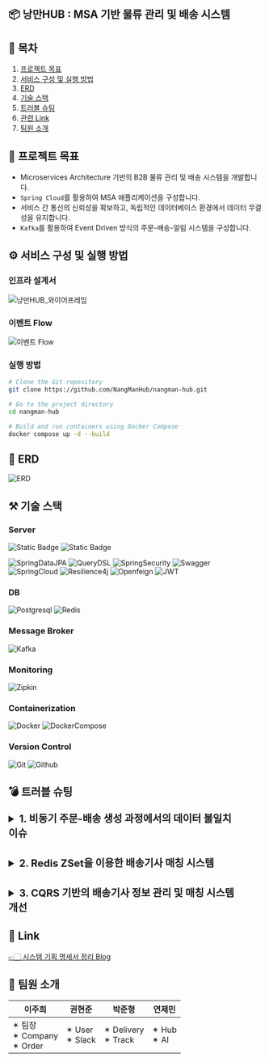 ## 📦 낭만HUB : MSA 기반 물류 관리 및 배송 시스템


## 📄 목차
1. [프로젝트 목표](#📌-프로젝트-목표)   
2. [서비스 구성 및 실행 방법](#⚙️-서비스-구성-및-실행-방법)   
3. [ERD](#📐-ERD )   
4. [기술 스택](#⚒️-기술-스택)   
5. [트러블 슈팅](#💣-트러블-슈팅)
6. [관련 Link](#🔗-Link)
7. [팀원 소개](#👥-팀원-소개)

## 🎯 프로젝트 목표 
- Microservices Architecture 기반의 B2B 물류 관리 및 배송 시스템을 개발합니다.
- `Spring Cloud`를 활용하여 MSA 애플리케이션을 구성합니다.
- 서비스 간 통신의 신뢰성을 확보하고, 독립적인 데이터베이스 환경에서 데이터 무결성을 유지합니다.
- `Kafka`를 활용하여 Event Driven 방식의 주문-배송-알림 시스템을 구성합니다.

## ⚙️ 서비스 구성 및 실행 방법
### 인프라 설계서
![낭만HUB_와이어프레임](https://github.com/user-attachments/assets/33d6d343-53f8-4b00-ac46-dc82e1ef5402)
### 이벤트 Flow
![이벤트 Flow](https://github.com/user-attachments/assets/4e8f44b9-73f7-4701-aa07-0346bf13e3c5)
### 실행 방법
```bash
# Clone the Git repository
git clone https://github.com/NangManHub/nangman-hub.git

# Go to the project directory
cd nangman-hub

# Build and run containers using Docker Compose
docker compose up -d --build
```

## 📐 ERD 
![ERD](https://github.com/user-attachments/assets/6d09014c-fd4b-4613-8f18-55865e141193)

## ⚒️ 기술 스택 

### Server
![Static Badge](https://img.shields.io/badge/Java-17-blue)
![Static Badge](https://img.shields.io/badge/SpringBoot-3.4.0-green)

![SpringDataJPA](https://img.shields.io/badge/Spring%20Data%20JPA-6DB33F?style=for-the-badge)
![QueryDSL](https://img.shields.io/badge/QueryDSL-00B9F1?style=for-the-badge)
![SpringSecurity](https://img.shields.io/badge/spring%20security-6DB33F?style=for-the-badge)
![Swagger](https://img.shields.io/badge/-Swagger-6DB33F?style=for-the-badge)  
![SpringCloud](https://img.shields.io/badge/Spring%20Cloud-6DB33F?style=for-the-badge)
![Resilience4j](https://img.shields.io/badge/Resilience4j-00A2A2?style=for-the-badge)
![Openfeign](https://img.shields.io/badge/Openfeign-00A9FF?style=for-the-badge)
![JWT](https://img.shields.io/badge/JWT-000000?style=for-the-badge)

### DB  
![Postgresql](https://img.shields.io/badge/postgresql-4169E1?style=for-the-badge)
![Redis](https://img.shields.io/badge/redis-FF4438?style=for-the-badge)  

### Message Broker  
![Kafka](https://img.shields.io/badge/kafka-231F20?style=for-the-badge)

### Monitoring
![Zipkin](https://img.shields.io/badge/Zipkin-F7B83B?style=for-the-badge)  

### Containerization
![Docker](https://img.shields.io/badge/docker-2496ED?style=for-the-badge)
![DockerCompose](https://img.shields.io/badge/docker_compose-0A79D0?style=for-the-badge)

### Version Control  
![Git](https://img.shields.io/badge/git-F05032?style=for-the-badge)
![Github](https://img.shields.io/badge/github-181717?style=for-the-badge)  



## 💣 트러블 슈팅 
<details>
  <summary>1. 비동기 주문-배송 생성 과정에서의 데이터 불일치 이슈</summary>
  
  ### 문제 정의

  비동기적으로 주문과 배송을 처리하는 구조에서 다음과 같은 문제가 발생했습니다:
  
  1. 주문 생성 → Kafka를 통해 메시지 전송 → 배송 생성.
  2. 배송 생성 실패 시(예: 배송기사 없음, 허브 정보 부족 등) **이미 생성된 주문 데이터가 삭제되지 않는 문제** 발생.
  3. 이를 해결하기 위해 **보상 트랜잭션(Compensating Transaction)** 로직이 필요했습니다.

  ---

  ### 기술 선정

  Kafka의 에러 처리 패턴 중 서비스 요구 사항에 따라 Dead Letter Queue(DLQ) 방식을 도입했습니다:
  
  - **조건**:
    - 단순한 데이터 생성/삭제 중심의 로직.
    - 메시지 처리 순서 보장이 불필요.
  - **선택**:
    - DLQ를 사용해 에러 발생 시 메시지를 별도의 에러 토픽으로 전송 및 관리.

  ---

  ### 해결 과정

  1. **배송 생성 실패 이벤트 처리**  
     - 배송 생성 실패 시 **`delivery.create-fail`** 이벤트를 DLQ로 발송.
  
  2. **주문 데이터 롤백 처리**  
     - 주문 서비스에서 **`delivery.create-fail`** 이벤트 수신 후 관련 주문 데이터를 **Soft Delete** 방식으로 롤백.
  
  3. **확장 가능성**  
     - 슬랙(Slack) 알림 기능 추가로 배송 생성 실패를 실시간으로 관리자에게 알림.

  ---

  ### 결과

  - 분산 트랜잭션 환경에서 **데이터 일관성**을 유지하는 롤백 로직 구현.
  - Kafka DLQ 활용으로 비동기 데이터 불일치 문제를 효과적으로 해결.
  - 확장 가능성을 고려한 설계로 관리 효율성 및 안정성 향상.
  
</details>

<details>
  <summary>2. Redis ZSet을 이용한 배송기사 매칭 시스템</summary>
  
### 문제 정의

주문 생성 시, **대기 중인 배송거리**가 가장 짧은 배송기사에게 주문을 할당해야 한다. 이를 위해 **배송기사들의 남아있는 배송거리**를 실시간으로 계산하고 정렬하는 과정이 필요하다.

---

### 기술 선정

**Redis의 ZSet** 자료구조를 활용하여 가장 낮은 점수(대기 중인 배송거리)를 가진 배송기사를 빠르게 조회하고 매칭한다.

---

### 해결 과정

1. **ZSet을 이용한 배송기사 매칭**
    - ZSet은 점수(score)를 기준으로 데이터를 정렬하는 Redis의 자료구조다.
    - 각 배송기사의 **대기 중인 배송거리**를 점수로 저장하여, `ZRange` 명령어를 통해 가장 낮은 점수를 가진 배송기사를 빠르게 조회할 수 있다.
2. **Data Race 문제 발생**
    - Redis는 기본적으로 **Transaction**이 없기 때문에, 여러 쓰레드가 동시에 배송기사 매칭 로직에 접근할 경우 **Data Race**가 발생할 수 있다.
    - 예를 들어, 두 개의 주문이 동시에 처리되면 같은 배송기사가 중복으로 할당될 위험이 있다.
3. **Redis Lock을 활용한 해결**
    - Redis의 분산 락(Distributed Lock)을 적용하여 **배송기사 매칭 로직에 하나의 쓰레드만 접근**하도록 제어한다.
    - 이를 통해 Data Race 문제를 방지하고 **데이터의 일관성**을 유지할 수 있다.

---

### 최종 구조

- Redis ZSet → 대기 중인 배송거리로 배송기사 정렬
- Redis Lock → 단일 쓰레드 접근 제어
- 빠르고 안전한 **배송기사 매칭 로직** 구현

</details>

<details>
  <summary>3. CQRS 기반의 배송기사 정보 관리 및 매칭 시스템 개선</summary>

### **문제정의**

- **책임 분리:** 유저 서비스는 유저(배송기사)의 정보를 관리하고, 배송 서비스는 배송 담당자를 매칭하는 역할을 수행합니다.
- **오버헤드 발생:** 배송 서비스를 통해 새로운 배송을 생성할 때마다 유저 서비스로부터 모든 배송기사 정보를 조회해야 하는 비효율이 발생했습니다.

---

### **기술 선정 및 해결 과정**

1. **배송 서비스에 배송기사 정보 저장 테이블 추가**
    - 배송 서비스 내에 배송기사 정보를 조회할 수 있는 전용 테이블을 생성했습니다.
2. **이벤트 기반의 데이터 동기화**
    - 유저 서비스에서 **배송기사의 생성, 수정, 삭제 시 이벤트를 발행**합니다.
    - 배송 서비스는 해당 이벤트를 소비하여 **배송기사 정보 테이블**에 변경사항을 반영합니다.
3. **CQRS 패턴 적용**
    - **명령(Command):** 배송기사 정보의 생성 및 수정은 유저 서비스가 담당합니다.
    - **조회(Query):** 배송기사 매칭을 위한 정보는 배송 서비스의 로컬 DB를 통해 처리합니다.

---

### **결과**

- 배송 서비스가 배송기사 정보를 매칭할 때 **유저 서비스에 전체 데이터를 조회하지 않아도 되므로 성능이 크게 향상**되었습니다.
- 이벤트 기반의 데이터 동기화로 두 서비스 간의 책임 분리를 유지하면서도 효율적으로 데이터를 활용할 수 있게 되었습니다.
</details>


## 🔗 Link   
[👉🏻 시스템 기획 명세서 정리 Blog](https://zxxhe.tistory.com/22)


## 👥 팀원 소개   

| 이주희 | 권현준 | 박준형 | 연제민 |
| --- | --- | --- | --- |
| ✴︎ 팀장 <br> ✴︎ Company <br> ✴︎ Order | ✴︎ User <br> ✴︎ Slack | ✴︎ Delivery <br> ✴︎ Track | ✴︎ Hub <br> ✴︎ AI |

<style>
  /* <details> 태그의 너비 조정 */
  details {
    width: 90%; /* 너비를 90%로 설정 */
    margin-bottom: 30px; 
  }

  /* <summary> 글자 크기 키우기 */
  summary {
    font-size: 1.25rem; /* 글자 크기 증가 (원하는 크기로 조정 가능) */
    font-weight: bold; /* 글자 두껍게 */
  }
</style>